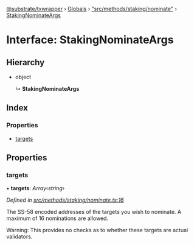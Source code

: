 [@substrate/txwrapper](../README.md) › [Globals](../globals.md) › ["src/methods/staking/nominate"](../modules/_src_methods_staking_nominate_.md) › [StakingNominateArgs](_src_methods_staking_nominate_.stakingnominateargs.md)

# Interface: StakingNominateArgs

## Hierarchy

* object

  ↳ **StakingNominateArgs**

## Index

### Properties

* [targets](_src_methods_staking_nominate_.stakingnominateargs.md#targets)

## Properties

###  targets

• **targets**: *Array‹string›*

*Defined in [src/methods/staking/nominate.ts:16](https://github.com/paritytech/txwrapper/blob/1ac58f6/src/methods/staking/nominate.ts#L16)*

The SS-58 encoded addresses of the targets you wish to nominate. A maximum of 16
nominations are allowed.

Warning: This provides no checks as to whether these targets are actual validators.
